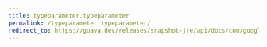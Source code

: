 ```yaml
---
title: typeparameter.typeparameter
permalink: /typeparameter.typeparameter/
redirect_to: https://guava.dev/releases/snapshot-jre/api/docs/com/google/common/reflect/TypeParameter.html#TypeParameter--
---
```

